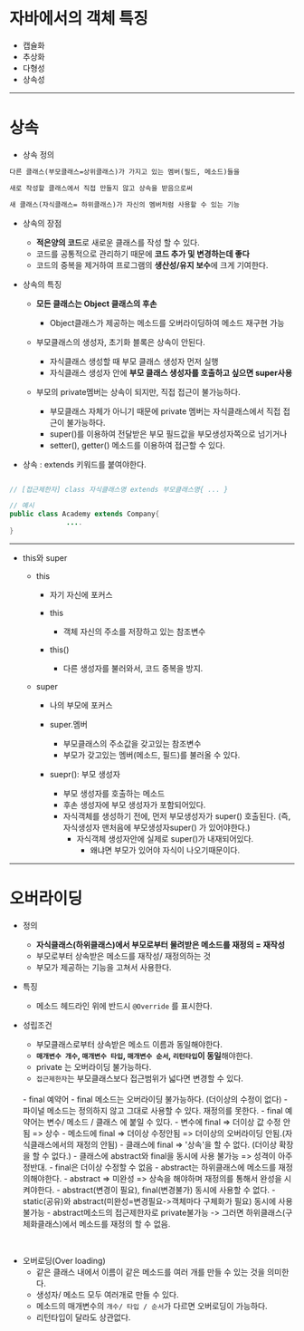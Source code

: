 
# 자바에서의 객체 특징

- 캡슐화
- 추상화
- 다형성
- 상속성

<hr>


# 상속

- 상속 정의

```markdown
다른 클래스(부모클래스=상위클래스)가 가지고 있는 멤버(필드, 메소드)들을

새로 작성할 클래스에서 직접 만들지 않고 상속을 받음으로써

새 클래스(자식클래스= 하위클래스)가 자신의 멤버처럼 사용할 수 있는 기능
```

- 상속의 장점
  - <strong>적은양의 코드</strong>로 새로운 클래스를 작성 할 수 있다.
  - 코드를 공통적으로 관리하기 때문에 <strong>코드 추가 및 변경하는데 좋다</strong>
  - 코드의 중복을 제거하여 프로그램의 <strong>생산성/유지 보수</strong>에 크게 기여한다.


- 상속의 특징
  - <strong>모든 클래스는 Object 클래스의 후손</strong>
    - Object클래스가 제공하는 메소드를 오버라이딩하여 메소드 재구현 가능
    
  - 부모클래스의 생성자, 초기화 블록은 상속이 안된다.
    - 자식클래스 생성할 때 부모 클래스 생성자 먼저 실행
    - 자식클래스 생성자 안에 <strong>부모 클래스 생성자를 호출하고 싶으면 super사용</strong>
    
  - 부모의 private멤버는 상속이 되지만, 직접 접근이 불가능하다.
    - 부모클래스 자체가 아니기 때문에 private 멤버는 자식클래스에서 직접 접근이 불가능하다.
    - super()를 이용하여 전달받은 부모 필드값을 부모생성자쪽으로 넘기거나
    - setter(), getter() 메소드를 이용하여 접근할 수 있다.

- 상속 : extends 키워드를 붙여야한다.
```java

// [접근제한자] class 자식클래스명 extends 부모클래스명{ ... }

// 예시
public class Academy extends Company{
              ....
}
```

<hr>


- this와 super
  - this
    - 자기 자신에 포커스
    - this 
      - 객체 자신의 주소를 저장하고 있는 참조변수
      
    - this() 
      - 다른 생성자를 불러와서, 코드 중복을 방지.
      
      
  - super
    - 나의 부모에 포커스
    - super.멤버
      - 부모클래스의 주소값을 갖고있는 참조변수 
      - 부모가 갖고있는 멤버(메소드, 필드)를 불러올 수 있다. 
      
    - suepr(): 부모 생성자
      - 부모 생성자를 호출하는 메소드
      - 후손 생성자에 부모 생성자가 포함되어있다.
      - 자식객체를 생성하기 전에, 먼저 부모생성자가 super() 호출된다. (즉, 자식생성자 맨처음에 부모생성자super() 가 있어야한다.)
        - 자식객체 생성자안에 실제로 super()가 내재되어있다.
          - 왜냐면 부모가 있어야 자식이 나오기때문이다.

<hr>

# 오버라이딩
- 정의
  - <strong> 자식클래스(하위클래스)에서 부모로부터 물려받은 메소드를 재정의 = 재작성</strong>
  - <string>부모로부터 상속받은 메소드를 재작성/ 재정의</string>하는 것
  - 부모가 제공하는 기능을 고쳐서 사용한다.
  
- 특징
  - 메소드 헤드라인 위에 반드시 ```@Override``` 를 표시한다.

- 성립조건
  - 부모클래스로부터 상속받은 메소드 이름과 동일해야한다.
  - <strong>```매개변수 개수```, ```매개변수 타입```, ```매개변수 순서```, ```리턴타입```이 동일</strong>해야한다.
  - private 는 오버라이딩 불가능하다.
  - `접근제한자`는 부모클래스보다 접근범위가 넓다면 변경할 수 있다.
  
  <br>
  - final 예약어
    - final 메소드는 오버라이딩 불가능하다. (더이상의 수정이 없다)
      - 파이널 메소드는 정의하지 않고 그대로 사용할 수 있다. 재정의를 못한다.
      - final 예약어는 변수/ 메소드 / 클래스 에 붙일 수 있다.
      - 변수에 final => 더이상 값 수정 안됨 => 상수
      - 메소드에 final => 더이상 수정안됨 => 더이상의 오버라이딩 안됨.(자식클래스에서의 재정의 안됨)
      - 클래스에 final => '상속'을 할 수 없다. (더이상 확장을 할 수 없다.)
        - 클래스에 abstract와 final을 동시에 사용 불가능 => 성격이 아주 정반대.
        - final은 더이상 수정할 수 없음
        - abstract는 하위클래스에 메소드를 재정의해야한다.
          - abstract => 미완성 => 상속을 해야하며 재정의를 통해서 완성을 시켜야한다.
      - abstract(변경이 필요), final(변경불가) 동시에 사용할 수 없다.
      - static(공유)와 abstract(미완성=변경필요->객체마다 구체화가 필요) 동시에 사용 불가능
      - abstract메소드의 접근제한자로 private불가능 -> 그러면 하위클래스(구체화클래스)에서 메소드를 재정의 할 수 없음.
<br>

- 오버로딩(Over loading)
  - <string>같은 클래스 내에서 이름이 같은 메소드를 여러 개를 만들 수 있는 것</string>을 의미한다.
  - 생성자/ 메소드 모두 여러개로 만들 수 있다.
  - 메소드의 매개변수의 `개수/ 타입 / 순서`가 다르면 오버로딩이 가능하다.
  - 리턴타입이 달라도 상관없다.
  

